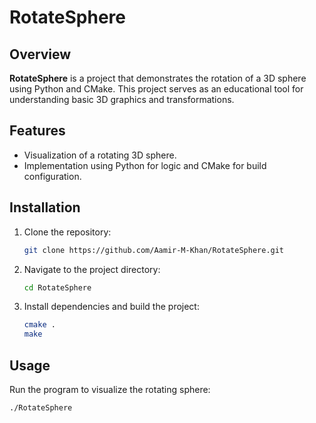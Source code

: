 # RotateSphere

## Overview

**RotateSphere** is a project that demonstrates the rotation of a 3D sphere using Python and CMake. This project serves as an educational tool for understanding basic 3D graphics and transformations.

## Features

- Visualization of a rotating 3D sphere.
- Implementation using Python for logic and CMake for build configuration.

## Installation

1. Clone the repository:
    ```bash
    git clone https://github.com/Aamir-M-Khan/RotateSphere.git
    ```
2. Navigate to the project directory:
    ```bash
    cd RotateSphere
    ```
3. Install dependencies and build the project:
    ```bash
    cmake .
    make
    ```

## Usage

Run the program to visualize the rotating sphere:
```bash
./RotateSphere
